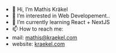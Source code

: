 - 👋 Hi, I’m Mathis Kräkel
- 👀 I’m interested in Web Developement..
- 🌱 I’m currently learning React + NextJS
- 📫 How to reach me:
- mail: mathis@kraekel.com
- website: <a href="https://kraekel.com">kraekel.com</a>

<!---
Mathis027/Mathis027 is a ✨ special ✨ repository because its `README.md` (this file) appears on your GitHub profile.
You can click the Preview link to take a look at your changes.
--->
